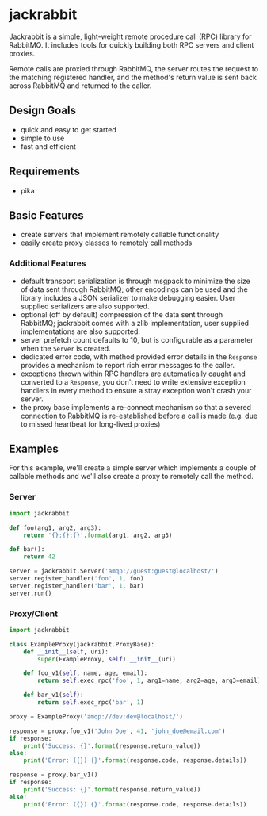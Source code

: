 # jackrabbit
Jackrabbit is a simple, light-weight remote procedure call (RPC) library for RabbitMQ.
It includes tools for quickly building both RPC servers and client proxies.

Remote calls are proxied through RabbitMQ, the server routes the request to the matching
registered handler, and the method's return value is sent back across RabbitMQ and returned
to the caller.

## Design Goals
- quick and easy to get started
- simple to use
- fast and efficient

## Requirements
- pika

## Basic Features
- create servers that implement remotely callable functionality
- easily create proxy classes to remotely call methods

### Additional Features
- default transport serialization is through msgpack to minimize the size of data sent through RabbitMQ;
other encodings can be used and the library includes a JSON serializer to make debugging easier. User supplied
serializers are also supported.
- optional (off by default) compression of the data sent through RabbitMQ; jackrabbit comes with a zlib
implementation, user supplied implementations are also supported.
- server prefetch count defaults to 10, but is configurable as a parameter when the `Server` is created.
- dedicated error code, with method provided error details in the `Response` provides a mechanism to report
rich error messages to the caller.
- exceptions thrown within RPC handlers are automatically caught and converted to a `Response`, you don't need
to write extensive exception handlers in every method to ensure a stray exception won't crash your server.
- the proxy base implements a re-connect mechanism so that a severed connection to RabbitMQ is re-established before a
call is made (e.g. due to missed heartbeat for long-lived proxies)

## Examples
For this example, we'll create a simple server which implements a couple of callable methods and
we'll also create a proxy to remotely call the method.

### Server
```python
import jackrabbit

def foo(arg1, arg2, arg3):
    return '{}:{}:{}'.format(arg1, arg2, arg3)

def bar():
    return 42

server = jackrabbit.Server('amqp://guest:guest@localhost/')
server.register_handler('foo', 1, foo)
server.register_handler('bar', 1, bar)
server.run()
```

### Proxy/Client
```python
import jackrabbit

class ExampleProxy(jackrabbit.ProxyBase):
    def __init__(self, uri):
        super(ExampleProxy, self).__init__(uri)

    def foo_v1(self, name, age, email):
        return self.exec_rpc('foo', 1, arg1=name, arg2=age, arg3=email)

    def bar_v1(self):
        return self.exec_rpc('bar', 1)

proxy = ExampleProxy('amqp://dev:dev@localhost/')

response = proxy.foo_v1('John Doe', 41, 'john_doe@email.com')
if response:
    print('Success: {}'.format(response.return_value))
else:
    print('Error: ({}) {}'.format(response.code, response.details))

response = proxy.bar_v1()
if response:
    print('Success: {}'.format(response.return_value))
else:
    print('Error: ({}) {}'.format(response.code, response.details))
```


